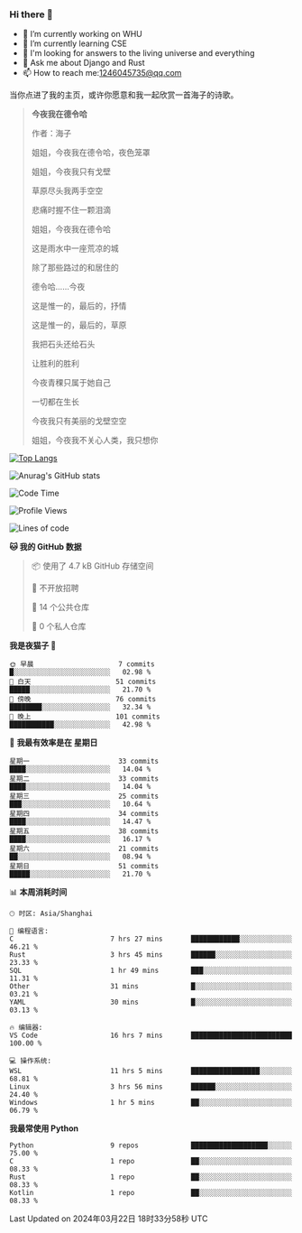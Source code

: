 ### Hi there 👋



- 🔭 I’m currently working on WHU
- 🌱 I’m currently learning CSE
- 🤔 I'm looking for answers to the living universe and everything
- 💬 Ask me about Django and Rust
- 📫 How to reach me:1246045735@qq.com

当你点进了我的主页，或许你愿意和我一起欣赏一首海子的诗歌。

>**今夜我在德令哈**
>
>作者：海子
>
>姐姐，今夜我在德令哈，夜色笼罩
>
>姐姐，今夜我只有戈壁
>
>草原尽头我两手空空
>
>悲痛时握不住一颗泪滴
>
>姐姐，今夜我在德令哈
>
>这是雨水中一座荒凉的城
>
>除了那些路过的和居住的
>
>德令哈......今夜
>
>这是惟一的，最后的，抒情
>
>这是惟一的，最后的，草原
>
>我把石头还给石头
>
>让胜利的胜利
>
>今夜青稞只属于她自己
>
>一切都在生长
>
>今夜我只有美丽的戈壁空空
>
>姐姐，今夜我不关心人类，我只想你



[![Top Langs](https://github-readme-stats.vercel.app/api/top-langs/?username=wisdomgo&theme=onedark)](https://github.com/anuraghazra/github-readme-stats)

![Anurag's GitHub stats](https://github-readme-stats.vercel.app/api?username=wisdomgo&hide=contribs,stars&theme=synthwave)

<!--START_SECTION:waka-->
![Code Time](http://img.shields.io/badge/Code%20Time-131%20hrs%2036%20mins-blue)

![Profile Views](http://img.shields.io/badge/%E4%B8%AA%E4%BA%BA%E8%B5%84%E6%96%99%E8%A7%82%E7%9C%8B%E6%AC%A1%E6%95%B0-88-blue)

![Lines of code](https://img.shields.io/badge/%E4%BB%8E%E3%80%8CHello%20World%E3%80%8D%E8%B5%B7%E6%88%91%E5%B7%B2%E7%BB%8F%E5%86%99%E4%BA%86-44.4%20thousand%20%E8%A1%8C%E4%BB%A3%E7%A0%81-blue)

**🐱 我的 GitHub 数据** 

> 📦  使用了 4.7 kB GitHub 存储空间 
 > 
> 🚫 不开放招聘
 > 
> 📜 14 个公共仓库 
 > 
> 🔑 0 个私人仓库 
 > 
**我是夜猫子 🦉** 

```text
🌞 早晨                     7 commits           █░░░░░░░░░░░░░░░░░░░░░░░░   02.98 % 
🌆 白天                     51 commits          █████░░░░░░░░░░░░░░░░░░░░   21.70 % 
🌃 傍晚                     76 commits          ████████░░░░░░░░░░░░░░░░░   32.34 % 
🌙 晚上                     101 commits         ███████████░░░░░░░░░░░░░░   42.98 % 
```
📅 **我最有效率是在 星期日** 

```text
星期一                      33 commits          ████░░░░░░░░░░░░░░░░░░░░░   14.04 % 
星期二                      33 commits          ████░░░░░░░░░░░░░░░░░░░░░   14.04 % 
星期三                      25 commits          ███░░░░░░░░░░░░░░░░░░░░░░   10.64 % 
星期四                      34 commits          ████░░░░░░░░░░░░░░░░░░░░░   14.47 % 
星期五                      38 commits          ████░░░░░░░░░░░░░░░░░░░░░   16.17 % 
星期六                      21 commits          ██░░░░░░░░░░░░░░░░░░░░░░░   08.94 % 
星期日                      51 commits          █████░░░░░░░░░░░░░░░░░░░░   21.70 % 
```


📊 **本周消耗时间** 

```text
🕑︎ 时区: Asia/Shanghai

💬 编程语言: 
C                        7 hrs 27 mins       ████████████░░░░░░░░░░░░░   46.21 % 
Rust                     3 hrs 45 mins       ██████░░░░░░░░░░░░░░░░░░░   23.33 % 
SQL                      1 hr 49 mins        ███░░░░░░░░░░░░░░░░░░░░░░   11.31 % 
Other                    31 mins             █░░░░░░░░░░░░░░░░░░░░░░░░   03.21 % 
YAML                     30 mins             █░░░░░░░░░░░░░░░░░░░░░░░░   03.13 % 

🔥 编辑器: 
VS Code                  16 hrs 7 mins       █████████████████████████   100.00 % 

💻 操作系统: 
WSL                      11 hrs 5 mins       █████████████████░░░░░░░░   68.81 % 
Linux                    3 hrs 56 mins       ██████░░░░░░░░░░░░░░░░░░░   24.40 % 
Windows                  1 hr 5 mins         ██░░░░░░░░░░░░░░░░░░░░░░░   06.79 % 
```

**我最常使用 Python** 

```text
Python                   9 repos             ███████████████████░░░░░░   75.00 % 
C                        1 repo              ██░░░░░░░░░░░░░░░░░░░░░░░   08.33 % 
Rust                     1 repo              ██░░░░░░░░░░░░░░░░░░░░░░░   08.33 % 
Kotlin                   1 repo              ██░░░░░░░░░░░░░░░░░░░░░░░   08.33 % 
```




 Last Updated on 2024年03月22日 18时33分58秒 UTC
<!--END_SECTION:waka-->
